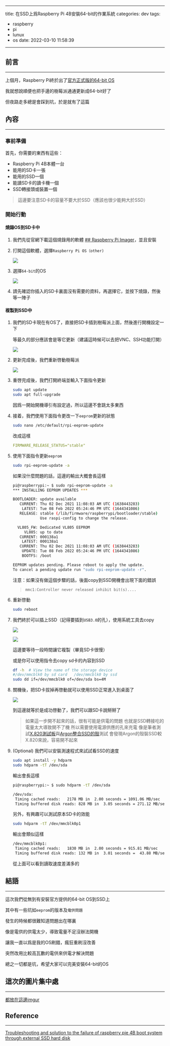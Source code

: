 
---
title: 在SSD上爲Raspberry Pi 4B安裝64-bit的作業系統
categories: dev
tags:
  - raspberry
  - pi
  - lunux
  - os
date: 2022-03-10 11:58:39
---


## 前言
----------

上個月，Raspberry Pi終於出了[官方正式版的64-bit OS](https://www.raspberrypi.com/news/raspberry-pi-os-64-bit/)

我就想說順便也把手邊的樹莓派通通更新成64-bit好了

但夜路走多總是會踩到坑，於是就有了這篇

<!--more-->

## 內容
----------

### 事前準備

首先，你需要的東西有這些：

- Raspberry Pi 4B本體一台
- 能用的SD卡一張
- 能用的SSD一個
- 能讀SD卡的讀卡機一個
- SSD轉接頭或裝置一個

> 這邊要注意SD卡的容量不要大於SSD（應該也很少能夠大於SSD）

### 開始行動

#### 燒錄OS到SD卡中

1. 我們先從官網下載這個燒錄用的軟體 [## Raspberry Pi Imager](https://www.raspberrypi.com/software/)，並且安裝

2. 打開這個軟體，選擇`Raspberry Pi OS（other)`

	![](https://i.imgur.com/PtfmPdD.png)

3. 選擇`64-bit`的OS

	![](https://i.imgur.com/VVOsoil.png)

4. 請先確認你插入的SD卡裏面沒有需要的資料，再選擇它，並按下燒錄，然後等一陣子

#### 複製到SSD中

1. 我們的SD卡現在有OS了，直接把SD卡插到樹莓派上面，然後進行開機設定一下

	等最久的部分應該會是等它更新（建議這時候可以去把VNC、SSH功能打開）

	![](https://i.imgur.com/VGi3dcC.png)

2. 更新完成後，我們重新啓動樹莓派

	![](https://i.imgur.com/CT0AYz9.png)
	
3. 重啓完成後，我們打開終端並輸入下面指令更新

	```bash
	sudo apt update
	sudo apt full-upgrade
	```

	因爲一開始開機導引有設定過，所以這邊不會跳太多東西

4. 接着，我們使用下面指令更改一下`eeprom`更新的狀態

	```bash
	sudo nano /etc/default/rpi-eeprom-update
	```

	改成這樣

	```yaml
	FIRMWARE_RELEASE_STATUS="stable"
	```

5. 使用下面指令更新`eeprom`

	```bash
	sudo rpi-eeprom-update -a
	```

	如果沒什麼問題的話，這邊的輸出大概會長這樣
	
	```bash
	pi@raspberrypi:~ $ sudo rpi-eeprom-update -a
	*** INSTALLING EEPROM UPDATES ***

	BOOTLOADER: update available
	   CURRENT: Thu 02 Dec 2021 11:08:03 AM UTC (1638443283)
		LATEST: Tue 08 Feb 2022 05:24:46 PM UTC (1644341086)
	   RELEASE: stable (/lib/firmware/raspberrypi/bootloader/stable)
				Use raspi-config to change the release.

	  VL805_FW: Dedicated VL805 EEPROM
		 VL805: up to date
	   CURRENT: 000138a1
		LATEST: 000138a1
	   CURRENT: Thu 02 Dec 2021 11:08:03 AM UTC (1638443283)
		UPDATE: Tue 08 Feb 2022 05:24:46 PM UTC (1644341086)
		BOOTFS: /boot

	EEPROM updates pending. Please reboot to apply the update.
	To cancel a pending update run "sudo rpi-eeprom-update -r".

	```

	注意：如果沒有做這個步驟的話，後面copy到SSD開機會出現下面的錯誤

	> `mmc1:Controller never released inhibit bit(s)....`

6. 重新啓動

	```bash
	sudo reboot
	```

7. 我們終於可以插上SSD（記得要插到`USB3.0`的孔），使用系統工具去copy

	![](https://i.imgur.com/KpHAAmt.png)

	![](https://i.imgur.com/2sckJrI.png)

	這邊要等待一段時間讓它複製（畢竟SD卡很慢）

	或是你可以使用指令去copy sd卡的內容到SSD
	
	```bash
	df -h  # View the name of the storage device 
	#/dev/mmcblk0 by sd card   /dev/mmcblk0 by ssd
	sudo dd if=/dev/mmcblk0 of=/dev/sda bs=4M
	```

8. 關機後，把SD卡拔掉再啓動就可以使用SSD正常進入到桌面了

	![](https://i.imgur.com/8DSOvmU.png)
	
	到這邊就等於是成功啓動了，我們可以跟SD卡說掰掰了

	> 如果這一步開不起來的話，很有可能是供電的問題
	> 也就是SSD轉接吃的電量太大導致開不了機
	>  所以需要使用電源供應的孔來充電
	>  像是筆者測試[X.820測試板](https://wiki.geekworm.com/X820)與[Argon整合SSD的殼](https://www.youtube.com/watch?v=Tgrka088ZFk)測試
	>  會發現Argon的殼裝SSD較X.820來說，容易開不起來

9. (Optional) 我們可以安裝測速程式來試試看SSD的速度

	```bash
	sudo apt install -y hdparm
	sudo hdparm -tT /dev/sda
	```

	輸出會長這樣
	
	```bash
	pi@raspberrypi:~ $ sudo hdparm -tT /dev/sda
	
	/dev/sda:
	 Timing cached reads:   2178 MB in  2.00 seconds = 1091.06 MB/sec
	 Timing buffered disk reads: 828 MB in  3.05 seconds = 271.12 MB/sec
	```

	另外，有興趣可以測試原本SD卡的效能
	
	```bash
	sudo hdparm -tT /dev/mmcblk0p1
	```
	
	輸出會類似這樣
		
	```bash
	/dev/mmcblk0p1:
	 Timing cached reads:   1830 MB in  2.00 seconds = 915.81 MB/sec
	 Timing buffered disk reads: 132 MB in  3.01 seconds =  43.88 MB/sec
	```

	從上面可以看到讀取速度差滿多的


## 結語
----------

這次我們從無到有安裝官方提供的64-bit OS到SSD上

其中有一些坑如`eeprom`的版本及`電供問題`

發生的時候都很難知道問題出在哪裏

像是電供的供電太少，導致電量不足沒辦法開機

讓我一直以爲是我的OS刷錯，瘋狂重刷沒改善

突然改用比較高瓦數的電供來供電才解決問題

總之一切都是坑，希望大家可以完美安裝64-bit的OS

## 這次的圖片集中處
----------

[都放在這邊imgur](https://imgur.com/a/fcYqsxc)

## Reference
----------

[Troubleshooting and solution to the failure of raspberry pie 4B boot system through external SSD hard disk](https://chowdera.com/2021/03/20210304183303424a.html)